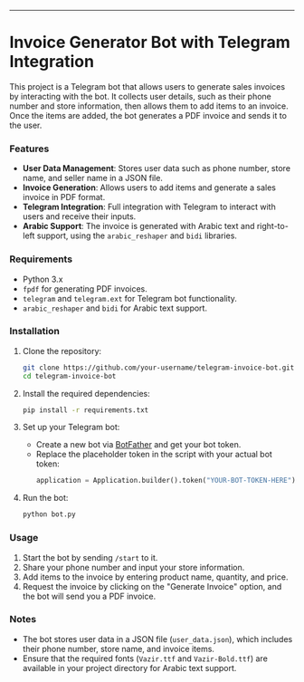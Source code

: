 
---

# Invoice Generator Bot with Telegram Integration

This project is a Telegram bot that allows users to generate sales invoices by interacting with the bot. It collects user details, such as their phone number and store information, then allows them to add items to an invoice. Once the items are added, the bot generates a PDF invoice and sends it to the user.

### Features
- **User Data Management**: Stores user data such as phone number, store name, and seller name in a JSON file.
- **Invoice Generation**: Allows users to add items and generate a sales invoice in PDF format.
- **Telegram Integration**: Full integration with Telegram to interact with users and receive their inputs.
- **Arabic Support**: The invoice is generated with Arabic text and right-to-left support, using the `arabic_reshaper` and `bidi` libraries.

### Requirements
- Python 3.x
- `fpdf` for generating PDF invoices.
- `telegram` and `telegram.ext` for Telegram bot functionality.
- `arabic_reshaper` and `bidi` for Arabic text support.

### Installation
1. Clone the repository:
   ```bash
   git clone https://github.com/your-username/telegram-invoice-bot.git
   cd telegram-invoice-bot
   ```

2. Install the required dependencies:
   ```bash
   pip install -r requirements.txt
   ```

3. Set up your Telegram bot:
   - Create a new bot via [BotFather](https://core.telegram.org/bots#botfather) and get your bot token.
   - Replace the placeholder token in the script with your actual bot token:
     ```python
     application = Application.builder().token("YOUR-BOT-TOKEN-HERE").build()
     ```

4. Run the bot:
   ```bash
   python bot.py
   ```

### Usage
1. Start the bot by sending `/start` to it.
2. Share your phone number and input your store information.
3. Add items to the invoice by entering product name, quantity, and price.
4. Request the invoice by clicking on the "Generate Invoice" option, and the bot will send you a PDF invoice.

### Notes
- The bot stores user data in a JSON file (`user_data.json`), which includes their phone number, store name, and invoice items.
- Ensure that the required fonts (`Vazir.ttf` and `Vazir-Bold.ttf`) are available in your project directory for Arabic text support.

